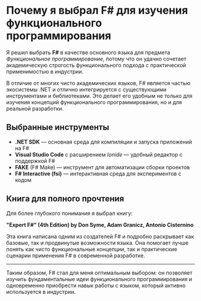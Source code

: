 # Почему я выбрал F# для изучения функционального программирования

Я решил выбрать **F#** в качестве основного языка для предмета *Функциональное программирование*, потому что он удачно сочетает академическую строгость функционального подхода с практической применимостью в индустрии.  

В отличие от многих чисто академических языков, F# является частью экосистемы .NET и отлично интегрируется с существующими инструментами и библиотеками. Это делает его удобным не только для изучения концепций функционального программирования, но и для реальной разработки.

## Выбранные инструменты
- **.NET SDK** — основная среда для компиляции и запуска приложений на F#  
- **Visual Studio Code** с расширением *Ionide* — удобный редактор с поддержкой F#  
- **FAKE** (F# Make) — инструмент для автоматизации сборки проектов  
- **F# Interactive (fsi)** — интерактивная среда для экспериментов с кодом  

## Книга для полного прочтения
Для более глубокого понимания я выбрал книгу:  

**"Expert F#" (4th Edition) by Don Syme, Adam Granicz, Antonio Cisternino**  

Эта книга написана одним из создателей F# и подробно раскрывает как базовые, так и продвинутые возможности языка. Она помогает лучше понять как чисто функциональные концепции, так и практические сценарии применения F# в современной разработке.

---

Таким образом, F# стал для меня оптимальным выбором: он позволяет изучить фундаментальные идеи функционального программирования и одновременно приобрести навык работы с языком, который активно используется в индустрии.
